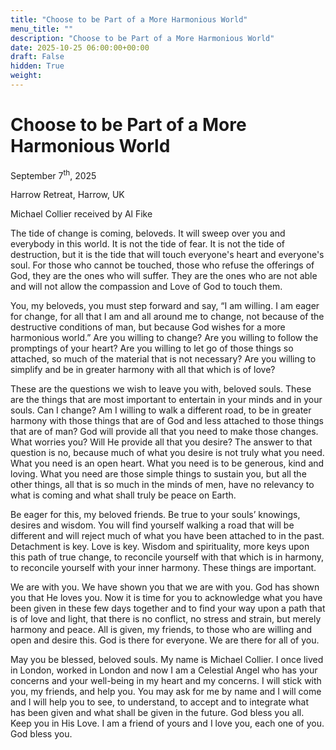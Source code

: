 ```yaml
---
title: "Choose to be Part of a More Harmonious World"
menu_title: ""
description: "Choose to be Part of a More Harmonious World"
date: 2025-10-25 06:00:00+00:00
draft: False
hidden: True
weight:
---
```

# Choose to be Part of a More Harmonious World

September 7<sup>th</sup>, 2025

Harrow Retreat, Harrow, UK

Michael Collier received by Al Fike

The tide of change is coming, beloveds. It will sweep over you and everybody in this world. It is not the tide of fear. It is not the tide of destruction, but it is the tide that will touch everyone's heart and everyone's soul. For those who cannot be touched, those who refuse the offerings of God, they are the ones who will suffer. They are the ones who are not able and will not allow the compassion and Love of God to touch them.

You, my beloveds, you must step forward and say, “I am willing. I am eager for change, for all that I am and all around me to change, not because of the destructive conditions of man, but because God wishes for a more harmonious world.” Are you willing to change? Are you willing to follow the promptings of your heart? Are you willing to let go of those things so attached, so much of the material that is not necessary? Are you willing to simplify and be in greater harmony with all that which is of love?

These are the questions we wish to leave you with, beloved souls. These are the things that are most important to entertain in your minds and in your souls. Can I change? Am I willing to walk a different road, to be in greater harmony with those things that are of God and less attached to those things that are of man? God will provide all that you need to make those changes. What worries you? Will He provide all that you desire? The answer to that question is no, because much of what you desire is not truly what you need. What you need is an open heart. What you need is to be generous, kind and loving. What you need are those simple things to sustain you, but all the other things, all that is so much in the minds of men, have no relevancy to what is coming and what shall truly be peace on Earth.

Be eager for this, my beloved friends. Be true to your souls’ knowings, desires and wisdom. You will find yourself walking a road that will be different and will reject much of what you have been attached to in the past. Detachment is key. Love is key. Wisdom and spirituality, more keys upon this path of true change, to reconcile yourself with that which is in harmony, to reconcile yourself with your inner harmony. These things are important.

We are with you. We have shown you that we are with you. God has shown you that He loves you. Now it is time for you to acknowledge what you have been given in these few days together and to find your way upon a path that is of love and light, that there is no conflict, no stress and strain, but merely harmony and peace. All is given, my friends, to those who are willing and open and desire this. God is there for everyone. We are there for all of you.

May you be blessed, beloved souls. My name is Michael Collier. I once lived in London, worked in London and now I am a Celestial Angel who has your concerns and your well-being in my heart and my concerns. I will stick with you, my friends, and help you. You may ask for me by name and I will come and I will help you to see, to understand, to accept and to integrate what has been given and what shall be given in the future. God bless you all. Keep you in His Love. I am a friend of yours and I love you, each one of you. God bless you.
